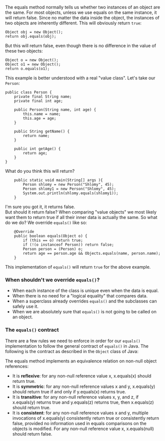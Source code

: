 The equals method normally tells us whether two instances of an object are the same.
For most objects, unless we use equals on the same instance, it will return false.
Since no matter the data inside the object, the instances of two objects are inherently different.
This will obviously return `true`:
```
Object obj = new Object();
return obj.equals(obj);
```

But this will return false, even though there is no difference in the value of these two objects:
```
Object o = new Object();
Object o1 = new Object();
return o.equals(o1);
```

This example is better understood with a real "value class".
Let's take our `Person`:
```
public class Person {
    private final String name;
    private final int age;

    public Person(String name, int age) {
        this.name = name;
        this.age = age;
    }

    public String getName() {
        return name;
    }

    public int getAge() {
        return age;
    }
}
```

What do you think this will return?
```
    public static void main(String[] args ){
        Person shlomy = new Person("Shlomy", 45);
        Person shlomy1 = new Person("Shlomy", 45);
        System.out.println(shlomy.equals(shlomy1));
    }
```
I'm sure you got it, it returns false.                                                                                    
But should it return false?
When comparing "value objects" we most likely want them to return true if all their inner data is actually the same.
So what do we do?
We override `equals()` like so:
```
    @Override
    public boolean equals(Object o) {
        if (this == o) return true;
        if (!(o instanceof Person)) return false;
        Person person = (Person) o;
        return age == person.age && Objects.equals(name, person.name);
    }
```
This implementation of `equals()` will return `true` for the above example.

### When shouldn't we override `equals()`?
- When each instance of the class is unique even when the data is equal.
- When there is no need for a "logical equality" that compares data.
- When a superclass already overrides `equals()` and the subclasses can safely use it.
- When we are absolutely sure that `equals()` is not going to be called on an object.

### The `equals()` contract
There are a few rules we need to enforce in order for our `equals()` implementation to follow the general contract of `equals()` in Java.
The following is the contract as described in the `Object` class of Java:

The equals method implements an equivalence relation on non-null object references:
- It is **reflexive**: for any non-null reference value x, x.equals(x) should return true.
- It is **symmetric**: for any non-null reference values x and y, x.equals(y) should return true if and only if y.equals(x) returns true.
- It is **transitive**: for any non-null reference values x, y, and z, if x.equals(y) returns true and y.equals(z) returns true, then x.equals(z) should return true.
- It is **consistent**: for any non-null reference values x and y, multiple invocations of x.equals(y) consistently return true or consistently return false, provided no information used in equals comparisons on the objects is modified.
For any non-null reference value x, x.equals(null) should return false.

